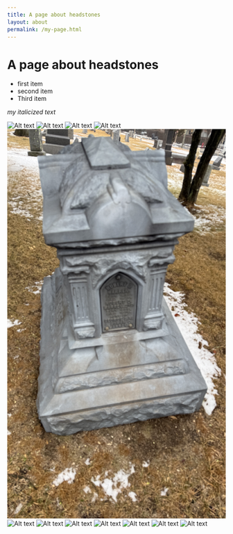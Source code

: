 ```yaml
---
title: A page about headstones
layout: about
permalink: /my-page.html
---
```


# A page about headstones

- first item
- second item
- Third item

*my italicized text*

![Alt text](https://github.com/Git-Gabe-Hub/demo-dead-project/blob/main/objects/IMG_6390.JPG?raw=true)
![Alt text](https://github.com/Git-Gabe-Hub/demo-dead-project/blob/main/objects/IMG_6391.JPG?raw=true)
![Alt text](https://github.com/Git-Gabe-Hub/demo-dead-project/blob/main/objects/IMG_6393.JPG?raw=true)
![Alt text](https://github.com/Git-Gabe-Hub/demo-dead-project/blob/main/objects/IMG_6394.JPG?raw=true)
![Alt text](https://github.com/Git-Gabe-Hub/demo-dead-project/blob/main/objects/IMG_6395.JPG?raw=true)
![Alt text](https://github.com/Git-Gabe-Hub/demo-dead-project/blob/main/objects/IMG_6396.JPG?raw=true)
![Alt text](https://github.com/Git-Gabe-Hub/demo-dead-project/blob/main/IMG_6397.JPG?raw=true)
![Alt text](https://github.com/Git-Gabe-Hub/demo-dead-project/blob/main/IMG_6400.JPG?raw=true)
![Alt text](https://github.com/Git-Gabe-Hub/demo-dead-project/blob/main/IMG_6401.JPG?raw=true)
![Alt text](https://github.com/Git-Gabe-Hub/demo-dead-project/blob/main/IMG_6405.JPG?raw=true)
![Alt text](https://github.com/Git-Gabe-Hub/demo-dead-project/blob/main/IMG_6416.JPG?raw=true)
![Alt text](https://github.com/Git-Gabe-Hub/demo-dead-project/blob/main/objects/IMG_6433.JPG?raw=true)

